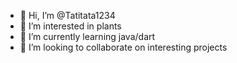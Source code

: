 - 👋 Hi, I’m @Tatitata1234
- 👀 I’m interested in plants
- 🌱 I’m currently learning java/dart
- 💞️ I’m looking to collaborate on interesting projects

<!---
Tatitata1234/Tatitata1234 is a ✨ special ✨ repository because its `README.md` (this file) appears on your GitHub profile.
You can click the Preview link to take a look at your changes.
--->
